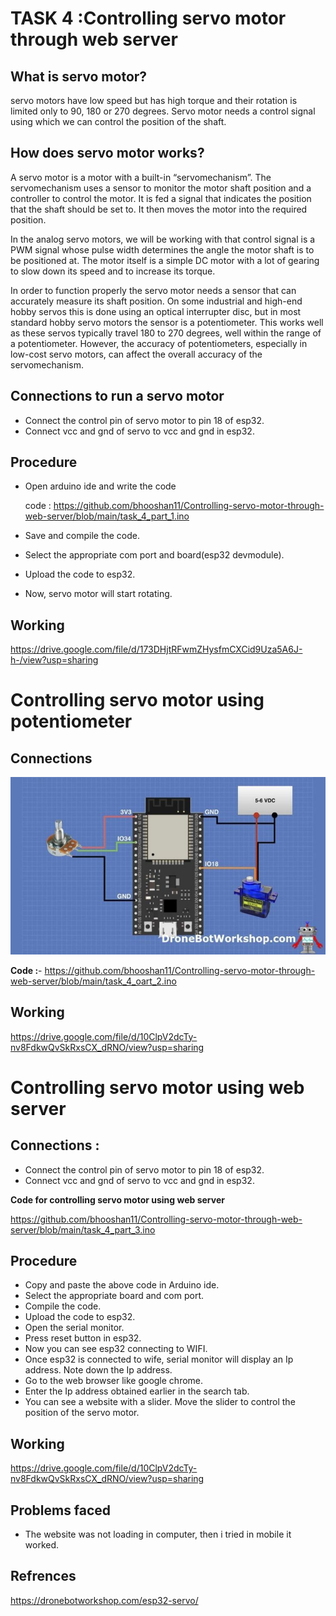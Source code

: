 # TASK 4 :Controlling servo motor through web server

## What is servo motor?

servo motors have low speed but has high torque and their rotation is limited only to 90, 180 or 270 degrees. Servo motor needs a control signal using which we can control the position of the shaft.

## How does servo motor works?

A servo motor is a motor with a built-in “servomechanism”.
The servomechanism uses a sensor to monitor the motor shaft position and a controller to control the motor. It is fed a signal that indicates the position that the shaft should be set to. It then moves the motor into the required position.  

In the analog servo motors, we will be working with that control signal is a PWM signal whose pulse width determines the angle the motor shaft is to be positioned at.  The motor itself is a simple DC motor with a lot of gearing to slow down its speed and to increase its torque.

In order to function properly the servo motor needs a sensor that can accurately measure its shaft position. On some industrial and high-end hobby servos this is done using an optical interrupter disc, but in most standard hobby servo motors the sensor is a potentiometer.  This works well as these servos typically travel 180 to 270 degrees, well within the range of a potentiometer. However, the accuracy of potentiometers, especially in low-cost servo motors, can affect the overall accuracy of the servomechanism.


## Connections to run a servo motor

* Connect the control pin of servo motor to pin 18 of esp32.
* Connect vcc and gnd of servo to vcc and gnd in esp32.

## Procedure 
*	Open arduino ide and write the code

      code : https://github.com/bhooshan11/Controlling-servo-motor-through-web-server/blob/main/task_4_part_1.ino
* Save and compile the code.
*	Select the appropriate com port and board(esp32 devmodule).
*	Upload the code to esp32.
*	Now, servo motor will start rotating.

## Working 
 https://drive.google.com/file/d/173DHjtRFwmZHysfmCXCid9Uza5A6J-h-/view?usp=sharing
 
 # Controlling servo motor using potentiometer
 
 ## Connections
 ![this is an image](https://github.com/bhooshan11/Controlling-servo-motor-through-web-server/blob/main/circuit%20for%20servo%20motor%20controlling%20using%20potentiometer.jpg)
 
 **Code :**- https://github.com/bhooshan11/Controlling-servo-motor-through-web-server/blob/main/task_4_oart_2.ino
 
 ## Working 
  https://drive.google.com/file/d/10ClpV2dcTy-nv8FdkwQvSkRxsCX_dRNO/view?usp=sharing
  
  # Controlling servo motor using web server
  
  ## Connections :
* Connect the control pin of servo motor to pin 18 of esp32.
* Connect vcc and gnd of servo to vcc and gnd in esp32.

**Code for controlling servo motor using web server**

https://github.com/bhooshan11/Controlling-servo-motor-through-web-server/blob/main/task_4_part_3.ino

## Procedure 
*	Copy and  paste the above code in Arduino ide.
*	Select the appropriate board and com port.
*	Compile the code.
*	Upload the code to esp32.
*	Open the serial monitor.
*	Press reset button in esp32.
*	Now you can see esp32 connecting to WIFI.
*	 Once esp32 is connected to wife, serial monitor will display an Ip address. Note down the Ip address.
*	Go to the web browser like google chrome.
*	Enter the Ip address obtained earlier in the search tab.
*	You can see a website with a slider. Move the slider to control the position of the servo motor.

## Working
https://drive.google.com/file/d/10ClpV2dcTy-nv8FdkwQvSkRxsCX_dRNO/view?usp=sharing
## Problems faced

* The website was not loading in computer, then i tried in mobile it worked.


## Refrences
https://dronebotworkshop.com/esp32-servo/  
